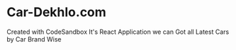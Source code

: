 # Car-Dekhlo.com
Created with CodeSandbox
It's React Application we can Got all Latest Cars by Car Brand Wise

